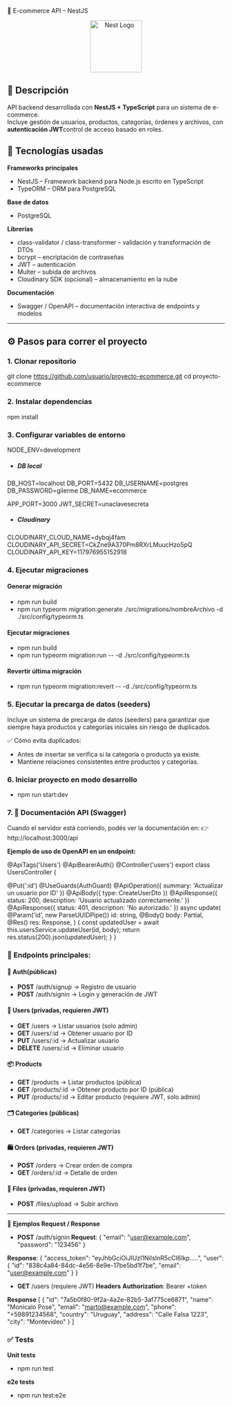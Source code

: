 🛒 E-commerce API – NestJS
<p align="center"> <a href="http://nestjs.com/" target="blank"> <img src="https://nestjs.com/img/logo-small.svg" width="120" alt="Nest Logo" /> </a> </p>

## 📌 Descripción
API backend desarrollada con **NestJS + TypeScript** para un sistema de e-commerce.  
Incluye gestión de usuarios, productos, categorías, órdenes y archivos, con **autenticación JWT**control de acceso basado en roles.

## 🚀 Tecnologías usadas

**Frameworks principales**
- NestJS – Framework backend para Node.js escrito en TypeScript
- TypeORM – ORM para PostgreSQL 

**Base de datos**
- PostgreSQL

**Librerías**
- class-validator / class-transformer – validación y transformación de DTOs
- bcrypt – encriptación de contraseñas
- JWT – autenticación
- Multer – subida de archivos
- Cloudinary SDK (opcional) – almacenamiento en la nube

**Documentación**
- Swagger / OpenAPI – documentación interactiva de endpoints y modelos

---


## ⚙️ Pasos para correr el proyecto
### 1. Clonar repositorio

git clone https://github.com/usuario/proyecto-ecommerce.git
cd proyecto-ecommerce

### 2. Instalar dependencias
npm install

### 3. Configurar variables de entorno
NODE_ENV=development

- ##### DB local
DB_HOST=localhost
DB_PORT=5432
DB_USERNAME=postgres
DB_PASSWORD=gilerme
DB_NAME=ecommerce

APP_PORT=3000
JWT_SECRET=unaclavesecreta

- ##### Cloudinary 
CLOUDINARY_CLOUD_NAME=dybqj4fam
CLOUDINARY_API_SECRET=CkZne9A370Pm8RXrLMuucHzo5pQ
CLOUDINARY_API_KEY=117976955152918


### 4. Ejecutar migraciones
#### Generar migración
- npm run build
- npm run typeorm migration:generate ./src/migrations/nombreArchivo -d ./src/config/typeorm.ts

#### Ejecutar migraciones
- npm run build
- npm run typeorm migration:run -- -d ./src/config/typeorm.ts

#### Revertir última migración
- npm run typeorm migration:revert -- -d ./src/config/typeorm.ts

### 5. Ejecutar la precarga de datos (seeders)
Incluye un sistema de precarga de datos (seeders) para garantizar que siempre haya productos y categorías iniciales sin riesgo de duplicados.

✅ Cómo evita duplicados:
- Antes de insertar se verifica si la categoría o producto ya existe.
- Mantiene relaciones consistentes entre productos y categorías.

### 6. Iniciar proyecto en modo desarrollo
-  npm run start:dev

### 7. 📖 Documentación API (Swagger)

Cuando el servidor está corriendo, podés ver la documentación en:
👉 http://localhost:3000/api

**Ejemplo de uso de OpenAPI en un endpoint:**

@ApiTags('Users')
@ApiBearerAuth()
@Controller('users')
export class UsersController {
  
  @Put(':id')
  @UseGuards(AuthGuard)
  @ApiOperation({ summary: 'Actualizar un usuario por ID' })
  @ApiBody({ type: CreateUserDto })
  @ApiResponse({ status: 200, description: 'Usuario actualizado correctamente.' })
  @ApiResponse({ status: 401, description: 'No autorizado.' })
  async update(
    @Param('id', new ParseUUIDPipe()) id: string,
    @Body() body: Partial<CreateUserDto>, 
    @Res() res: Response,
  ) {
    const updatedUser = await this.usersService.updateUser(id, body);
    return res.status(200).json(updatedUser);
  }
}

### 📂 Endpoints principales:

#### 🔑 Auth(públicas)

- **POST** /auth/signup → Registro de usuario
- **POST** /auth/signin → Login y generación de JWT

#### 👤 Users (privadas, requieren JWT)

- **GET** /users → Listar usuarios (solo admin)
- **GET** /users/:id → Obtener usuario por ID
- **PUT** /users/:id → Actualizar usuario
- **DELETE** /users/:id → Eliminar usuario

#### 📦 Products

- **GET** /products → Listar productos (pública)
- **GET** /products/:id → Obtener producto por ID (pública)
- **PUT** /products/:id → Editar producto (requiere JWT, solo admin)

#### 🗂️ Categories (públicas)
- **GET** /categories → Listar categorías

#### 🛍️ Orders (privadas, requieren JWT)
- **POST** /orders → Crear orden de compra
- **GET** /orders/:id → Detalle de orden

#### 📁 Files (privadas, requieren JWT)
- **POST** /files/upload → Subir archivo
---
📌 **Ejemplos Request / Response**

- **POST** /auth/signin
**Request**:
{
  "email": "user@example.com",
  "password": "123456"
}

**Response**:
  {
    "access_token": "eyJhbGciOiJIUzI1NiIsInR5cCI6Ikp.....",
    "user": {
      "id": "838c4a84-84dc-4e56-8e9e-17be5bd1f7be",
      "email": "user@example.com"
    }
  }

- **GET** /users (requiere JWT)
**Headers**
**Authorization**: Bearer +token

**Response**
[
  {
    "id": "7a5b0f80-9f2a-4a2e-82b5-3af775ce6871",
    "name": "Monicalo Pose",
    "email": "marto@example.com",
    "phone": "+59891234568",
    "country": "Uruguay",
    "address": "Calle Falsa 1223",
    "city": "Montevideo"
  }
]

### ✅ Tests
**Unit tests**
- npm run test

**e2e tests**
- npm run test:e2e

